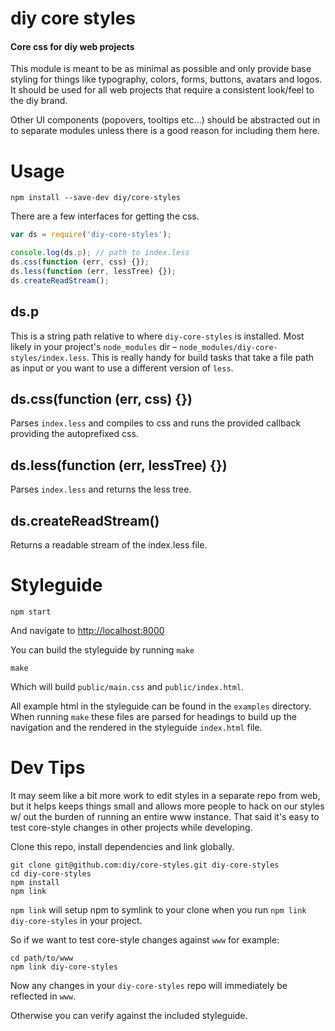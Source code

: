 # diy core styles
#### Core css for diy web projects

This module is meant to be as minimal as possible and only provide base styling 
for things like typography, colors, forms, buttons, avatars and logos. It should 
be used for all web projects that require a consistent look/feel to the diy brand.

Other UI components (popovers, tooltips etc...) should be abstracted out in to 
separate modules unless there is a good reason for including them here.

# Usage

```
npm install --save-dev diy/core-styles
```

There are a few interfaces for getting the css.

```js
var ds = require('diy-core-styles');

console.log(ds.p); // path to index.less
ds.css(function (err, css) {});
ds.less(function (err, lessTree) {});
ds.createReadStream();
```

## ds.p

This is a string path relative to where `diy-core-styles` is installed. Most 
likely in your project's `node_modules` 
dir – `node_modules/diy-core-styles/index.less`. This is really handy for 
build tasks that take a file path as input or you want to use a different 
version of `less`.

## ds.css(function (err, css) {})

Parses `index.less` and compiles to css and runs the provided callback providing 
the autoprefixed css.

## ds.less(function (err, lessTree) {})

Parses `index.less` and returns the less tree.

## ds.createReadStream()

Returns a readable stream of the index.less file.

# Styleguide

```
npm start
```
And navigate to [http://localhost:8000](http://localhost:8000)

You can build the styleguide by running `make`

```
make
```

Which will build `public/main.css` and `public/index.html`.

All example html in the styleguide can be found in the `examples` directory. 
When running `make` these files are parsed for headings to build up the 
navigation and the rendered in the styleguide `index.html` file.

# Dev Tips

It may seem like a bit more work to edit styles in a separate repo from web, 
but it helps keeps things small and allows more people to hack on our styles 
w/ out the burden of running an entire www instance. That said it's easy to 
test core-style changes in other projects while developing.

Clone this repo, install dependencies and link globally.

```
git clone git@github.com:diy/core-styles.git diy-core-styles
cd diy-core-styles
npm install
npm link
```

`npm link` will setup npm to symlink to your clone when you run 
`npm link diy-core-styles` in your project.

So if we want to test core-style changes against `www` for example:

```
cd path/to/www
npm link diy-core-styles
```

Now any changes in your `diy-core-styles` repo will immediately be reflected 
in `www`.

Otherwise you can verify against the included styleguide.
